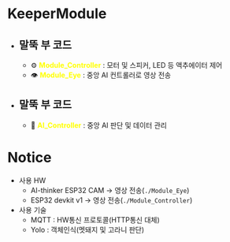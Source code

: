 # KeeperModule
* ## 말뚝 부 코드
  * ⚙️ <span style="color:yellow; font-weight: bold;">Module_Controller</span> : 모터 및 스피커, LED 등 액추에이터 제어
  * 👁️ <span style="color:yellow; font-weight: bold;">Module_Eye</span> : 중앙 AI 컨트롤러로 영상 전송

* ## 말뚝 부 코드
  * 🤖 <span style="color:yellow; font-weight: bold;">AI_Controller</span> : 중앙 AI 판단 및 데이터 관리

# Notice
* 사용 HW
  * AI-thinker ESP32 CAM -> 영상 전송(`./Module_Eye`)
  * ESP32 devkit v1 -> 영상 전송(`./Module_Controller`)
* 사용 기술
  * MQTT : HW통신 프로토콜(HTTP통신 대체)
  * Yolo : 객체인식(멧돼지 및 고라니 판단)